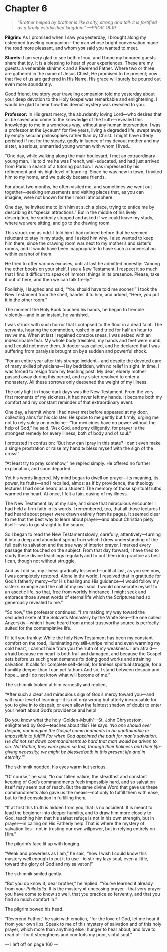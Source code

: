 # Chapter 6

> *“Brother helped by brother is like a city, strong and tall; it is fortified as a firmly established kingdom.”
—PROV. 18:19*

**Pilgrim:** As I promised when I saw you yesterday, I brought along my esteemed traveling companion—the man whose bright conversation made the road more pleasant, and whom you said you wanted to meet.

**Starets:** I am very glad to see both of you, and I hope my honored guests share that joy. It is a blessing to hear of your experiences. These are my guests: a venerable skhimnik and a Reverend Father. Where two or three are gathered in the name of Jesus Christ, He promised to be present; now that five of us are gathered in His Name, His grace will surely be poured out even more abundantly.

Good friend, the story your traveling companion told me yesterday about your deep devotion to the Holy Gospel was remarkable and enlightening. I would be glad to hear how this devout mystery was revealed to you.

**Professor:** In His great mercy, the abundantly loving Lord—who desires that all be saved and come to the knowledge of the truth—revealed this knowledge to me in a wondrous way, without any human intervention. I was a professor at the Lyceum\* for five years, living a degraded life, swept away by empty secular philosophies rather than by Christ. I might have utterly perished if not for the steady, godly influence of my devout mother and my sister, a serious, unmarried young woman with whom I lived...

“One day, while walking along the main boulevard, I met an extraordinary young man. He told me he was French, well-educated, and had just arrived from Paris in search of a tutoring position. I was impressed by his refinement and his high level of learning. Since he was new in town, I invited him to my home, and we quickly became friends.

For about two months, he often visited me, and sometimes we went out together—seeking amusements and visiting places that, as you can imagine, were not known for their moral atmosphere.

One day, he invited me to join him at such a place, trying to entice me by describing its “special attractions.” But in the middle of his lively description, he suddenly stopped and asked if we could leave my study, where we were sitting, and go to the drawing room.

This struck me as odd. I told him I had noticed before that he seemed reluctant to stay in my study, and I asked him why. I also wanted to keep him there, since the drawing room was next to my mother’s and sister’s rooms, and it would have been inappropriate to have such a conversation within earshot of them.

He tried to offer various excuses, until at last he admitted honestly: “Among the other books on your shelf, I see a New Testament. I respect it so much that I find it difficult to speak of immoral things in its presence. Please, take it out of here, and then we can talk freely.”

Foolishly, I laughed and said, “You should have told me sooner!” I took the New Testament from the shelf, handed it to him, and added, “Here, you put it in the other room.”

The moment the Holy Book touched his hands, he began to tremble violently—and in an instant, he vanished.

I was struck with such horror that I collapsed to the floor in a dead faint. The servants, hearing the commotion, rushed in and tried for half an hour to revive me. When at last I regained consciousness, I was seized with an indescribable fear. My whole body trembled, my hands and feet were numb, and I could not move them. A doctor was called, and he declared that I was suffering from paralysis brought on by a sudden and powerful shock.

“For an entire year after this strange incident—and despite the devoted care of many skilled physicians—I lay bedridden, with no relief in sight. In time, I was forced to resign from my teaching post. My dear, elderly mother passed away during this period, and my sister resolved to enter a monastery. All these sorrows only deepened the weight of my illness.

The only light in those dark days was the New Testament. From the very first moments of my sickness, it had never left my hands. It became both my comfort and my constant reminder of that extraordinary event.

One day, a hermit whom I had never met before appeared at my door, collecting alms for his cloister. He spoke to me gently but firmly, urging me not to rely solely on medicine—“for medicines have no power without the help of God,” he said. “Ask God, and pray diligently, for prayer is the strongest remedy for every illness, both of body and of soul.”

I protested in confusion: “But how can I pray in this state? I can’t even make a single prostration or raise my hand to bless myself with the sign of the cross!”

“At least try to pray somehow,” he replied simply. He offered no further explanation, and soon departed.

Yet his words lingered. My mind began to dwell on prayer—its meaning, its power, its fruits—and I recalled, almost as if by providence, the theology lectures I had once heard as a student. The memory of those spiritual truths warmed my heart. At once, I felt a faint easing of my illness.

The New Testament lay at my side, and since that miraculous encounter I had held a firm faith in its words. I remembered, too, that all those lectures I had heard about prayer were drawn entirely from its pages. It seemed clear to me that the best way to learn about prayer—and about Christian piety itself—was to go straight to the source.

So I began to read the New Testament slowly, carefully, attentively—turning it into a deep and abundant spring from which I drew understanding of the full path to salvation and the true way of interior prayer. I marked every passage that touched on the subject. From that day forward, I have tried to study these divine teachings regularly and to put them into practice as best I can, though not without struggle.

And as I did so, my illness gradually lessened—until at last, as you see now, I was completely restored. Alone in the world, I resolved that in gratitude for God’s fatherly mercy—for His healing and His guidance—I would follow my sister’s example and the call of my own soul. I would consecrate myself to an ascetic life, so that, free from worldly hindrance, I might seek and embrace those sweet words of eternal life which the Scriptures had so generously revealed to me.”

“So now,” the professor continued, “I am making my way toward the secluded skete at the Solovets Monastery by the White Sea—the one called Anzerskiy—which I have heard from a most trustworthy source is perfectly suited for the contemplative life.

I’ll tell you frankly: While the holy New Testament has been my constant comfort on the road, illuminating my still-unripe mind and even warming my cold heart, I cannot hide from you the truth of my weakness. I am afraid—afraid because my heart is both frail and damaged, and because the Gospel sets before us such great demands for doing good works and attaining salvation. It calls for complete self-denial, for tireless spiritual struggle, for a humility deeper than I can yet fathom. And so, I stand between despair and hope… and I do not know what will become of me.”

The skhimnik looked at him earnestly and replied,

“After such a clear and miraculous sign of God’s mercy toward you—and with your level of learning—it is not only wrong but utterly inexcusable for you to give in to despair, or even allow the faintest shadow of doubt to enter your heart about God’s providence and help!

Do you know what the holy ‘Golden-Mouth’—St. John Chrysostom, enlightened by God—teaches about this? He says: *‘No one should ever despair, nor imagine the Gospel commandments to be unattainable or impossible to fulfill! For when God appointed the path for man’s salvation, He did not set down commandments so hard that man would be driven to sin. No! Rather, they were given so that, through their holiness and their life-giving necessity, we might be blessed both in this present life and in eternity.’*”

The skhimnik nodded, his eyes warm but serious.

“Of course,” he said, “to our fallen nature, the steadfast and constant keeping of God’s commandments feels impossibly hard, and so salvation itself may seem out of reach. But the same divine Word that gave us these commandments also gave us the means—not only to fulfill them with ease, but to find consolation in fulfilling them.

“If at first this truth is hidden from you, that is no accident. It is meant to lead the beginner into deeper humility, and to draw him more closely to God, teaching him that his safest refuge is not in his own strength, but in prayer—in calling on His Fatherly help. That is where the mystery of salvation lies—not in trusting our own willpower, but in relying entirely on Him.”

The pilgrim’s face lit up with longing.

“Weak and powerless as I am,” he said, “how I wish I could know this mystery well enough to put it to use—to stir my lazy soul, even a little, toward the glory of God and my salvation!”

The skhimnik smiled gently.

“But you do know it, dear brother,” he replied. “You’ve learned it already from your *Philokalia*. It is the mystery of unceasing prayer—that very prayer you have come to know so well, that you practice so fervently, and that you find so much comfort in.”

The pilgrim bowed his head.

“Reverend Father,” he said with emotion, “for the love of God, let me hear it from your own lips. Speak to me of this mystery of salvation and of this holy prayer, which more than anything else I hunger to hear about, and love to read of—for it strengthens and comforts my poor, sinful soul.”

-- I left off on page 160 --